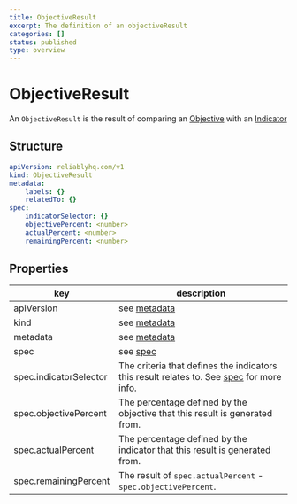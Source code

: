 ```yaml
---
title: ObjectiveResult
excerpt: The definition of an objectiveResult
categories: []
status: published
type: overview
---
```

# ObjectiveResult

An `ObjectiveResult` is the result of comparing an [Objective](./objective.md) with an [Indicator](./indicator.md)

## Structure

```yaml
apiVersion: reliablyhq.com/v1
kind: ObjectiveResult
metadata:
    labels: {}
    relatedTo: {}
spec:
    indicatorSelector: {}
    objectivePercent: <number>
    actualPercent: <number>
    remainingPercent: <number>
```

## Properties
| key | description |
|---|---|
| apiVersion | see [metadata](./index.md/#apiVersion) |
| kind | see [metadata](./index.md/#kind) |
| metadata | see [metadata](./inex.md/#metadata) |
| spec | see [spec](./index.md/#spec) |
| spec.indicatorSelector | The criteria that defines the indicators this result relates to. See [spec](./index.md/#selectors) for more info. |
| spec.objectivePercent | The percentage defined by the objective that this result is generated from. |
| spec.actualPercent | The percentage defined by the indicator that this result is generated from. |
| spec.remainingPercent | The result of `spec.actualPercent` - `spec.objectivePercent`. |